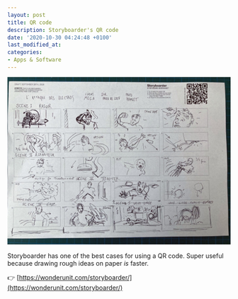 ```yaml
---
layout: post
title: QR code
description: Storyboarder's QR code
date: '2020-10-30 04:24:48 +0100'
last_modified_at:
categories:
- Apps & Software
---
```

![Storyboarder's QR code](/images/storyboarder_attaque_electros_rough_01.jpg)

Storyboarder has one of the best cases for using a QR code. 
Super useful because drawing rough ideas on paper *is* faster.

👉 [https://wonderunit.com/storyboarder/](https://wonderunit.com/storyboarder/)